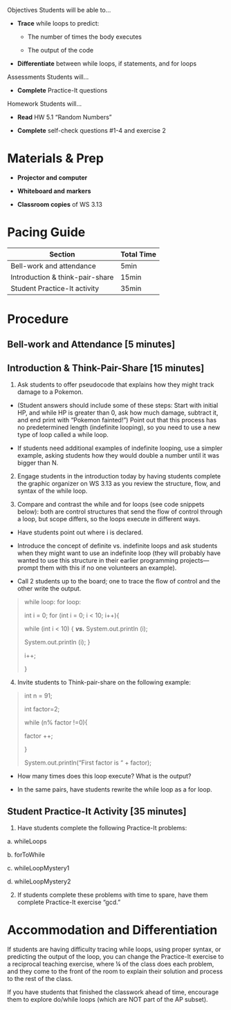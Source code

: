 Objectives Students will be able to…

-   **Trace** while loops to predict:

    -   The number of times the body executes

    -   The output of the code

<!-- -->

-   **Differentiate** between while loops, if statements, and for loops

Assessments Students will...

-   **Complete** Practice-It questions

Homework Students will...

-   **Read** HW 5.1 “Random Numbers”

-   **Complete** self-check questions \#1-4 and exercise 2

Materials & Prep
================

-   **Projector and computer**

-   **Whiteboard and** **markers**

-   **Classroom copies** of WS 3.13

Pacing Guide
============

| Section                         | Total Time |
|---------------------------------|------------|
| Bell-work and attendance        | 5min       |
| Introduction & think-pair-share | 15min      |
| Student Practice-It activity    | 35min      |

Procedure
=========

Bell-work and Attendance \[5 minutes\]
--------------------------------------

Introduction & Think-Pair-Share \[15 minutes\]
----------------------------------------------

1. Ask students to offer pseudocode that explains how they might track damage to a Pokemon.

-   (Student answers should include some of these steps: Start with initial HP, and while HP is greater than 0, ask how much damage, subtract it, and end print with “Pokemon fainted!”) Point out that this process has no predetermined length (indefinite looping), so you need to use a new type of loop called a while loop.

-   If students need additional examples of indefinite looping, use a simpler example, asking students how they would double a number until it was bigger than N.

2. Engage students in the introduction today by having students complete the graphic organizer on WS 3.13 as you review the structure, flow, and syntax of the while loop.

3. Compare and contrast the while and for loops (see code snippets below): both are control structures that send the flow of control through a loop, but scope differs, so the loops execute in different ways.

-   Have students point out where i is declared.

-   Introduce the concept of definite vs. indefinite loops and ask students when they might want to use an indefinite loop (they will probably have wanted to use this structure in their earlier programming projects—prompt them with this if no one volunteers an example).

-   Call 2 students up to the board; one to trace the flow of control and the other write the output.

> while loop: for loop:
>
> int i = 0; for (int i = 0; i &lt; 10; i++){
>
> while (int i &lt; 10) { ***vs.*** System.out.println (i);
>
> System.out.println (i); }
>
> i++;
>
> }

4. Invite students to Think-pair-share on the following example:

> int n = 91;
>
> int factor=2;
>
> while (n% factor !=0){
>
> factor ++;
>
> }
>
> System.out.println(“First factor is “ + factor);

-   How many times does this loop execute? What is the output?

-   In the same pairs, have students rewrite the while loop as a for loop.

Student Practice-It Activity \[35 minutes\]
-------------------------------------------

1. Have students complete the following Practice-It problems:

a. whileLoops

b. forToWhile

c. whileLoopMystery1

d. whileLoopMystery2

2. If students complete these problems with time to spare, have them complete Practice-It exercise “gcd.”

Accommodation and Differentiation
=================================

If students are having difficulty tracing while loops, using proper syntax, or predicting the output of the loop, you can change the Practice-It exercise to a reciprocal teaching exercise, where ¼ of the class does each problem, and they come to the front of the room to explain their solution and process to the rest of the class.

If you have students that finished the classwork ahead of time, encourage them to explore do/while loops (which are NOT part of the AP subset).
